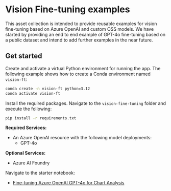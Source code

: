 # Vision Fine-tuning examples

This asset collection is intended to provide reusable examples for vision fine-tuning based on Azure OpenAI and custom OSS models. We have started by providing an end to end example of GPT-4o fine-tuning based on a public dataset and intend to add further examples in the near future.

## Get started

Create and activate a virtual Python environment for running the app.
The following example shows how to create a Conda environment named `vision-ft`:

```bash
conda create -n vision-ft python=3.12
conda activate vision-ft
```

Install the required packages. Navigate to the `vision-fine-tuning` folder and execute the following:

```bash
pip install -r requirements.txt
```

__Required Services:__
- An Azure OpenAI resource with the following model deployments:
   - GPT-4o

__Optional Services:__
- Azure AI Foundry

Navigate to the starter notebook:

- [Fine-tuning Azure OpenAI GPT-4o for Chart Analysis](01-AOAI-vision-fine-tuning-starter/fine-tune-aoai-gpt4o-for-chart-analysis.ipynb)
